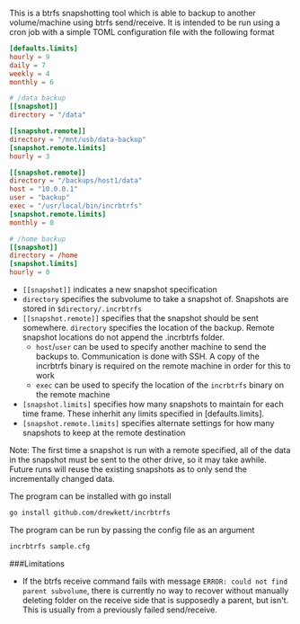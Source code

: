 This is a btrfs snapshotting tool which is able to backup to another volume/machine using btrfs send/receive. It is intended to be run using a cron job with a simple TOML configuration file with the following format

```TOML
[defaults.limits]
hourly = 9
daily = 7
weekly = 4
monthly = 6

# /data backup
[[snapshot]]
directory = "/data"

[[snapshot.remote]]
directory = "/mnt/usb/data-backup"
[snapshot.remote.limits]
hourly = 3

[[snapshot.remote]]
directory = "/backups/host1/data"
host = "10.0.0.1"
user = "backup"
exec = "/usr/local/bin/incrbtrfs"
[snapshot.remote.limits]
monthly = 0

# /home backup
[[snapshot]]
directory = /home
[snapshot.limits]
hourly = 0
```

- `[[snapshot]]` indicates a new snapshot specification
- `directory` specifies the subvolume to take a snapshot of. Snapshots are stored in `$directory/.incrbtrfs`
- `[[snapshot.remote]]` specifies that the snapshot should be sent somewhere. `directory` specifies the location of the backup. Remote snapshot locations do not append the .incrbtrfs folder.
  - `host`/`user` can be used to specify another machine to send the backups to. Communication is done with SSH. A copy of the incrbtrfs binary is required on the remote machine in order for this to work
  - `exec` can be used to specify the location of the `incrbtrfs` binary on the remote machine
- `[snapshot.limits]` specifies how many snapshots to maintain for each time frame. These inherhit any limits specified in [defaults.limits].
- `[snapshot.remote.limits]` specifies alternate settings for how many snapshots to keep at the remote destination

Note: The first time a snapshot is run with a remote specified, all of the data in the snapshot must be sent to the other drive, so it may take awhile. Future runs will reuse the existing snapshots as to only send the incrementally changed data.

The program can be installed with go install
```sh
go install github.com/drewkett/incrbtrfs
```

The program can be run by passing the config file as an argument

```sh
incrbtrfs sample.cfg
```

###Limitations
- If the btrfs receive command fails with message `ERROR: could not find parent subvolume`, there is currently no way to recover without manually deleting folder on the receive side that is supposedly a parent, but isn't. This is usually from a previously failed send/receive.
